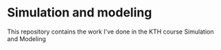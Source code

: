 # Simulation and modeling

This repository contains the work I've done in the KTH course Simulation and Modeling
